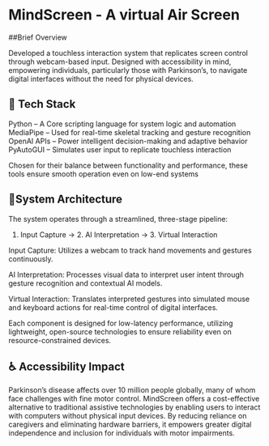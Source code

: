 # MindScreen - A virtual Air Screen 

##Brief Overview 

Developed a touchless interaction system that replicates screen control through webcam-based input. Designed with accessibility in mind, empowering individuals, particularly those with Parkinson’s,  to navigate digital interfaces without the need for physical devices.

## 🧰 Tech Stack 

Python – A Core scripting language for system logic and automation
MediaPipe – Used for real-time skeletal tracking and gesture recognition
OpenAI APIs – Power intelligent decision-making and adaptive behavior
PyAutoGUI – Simulates user input to replicate touchless interaction

Chosen for their balance between functionality and performance, these tools ensure smooth operation even on low-end systems 


## 🧩System Architecture 
The system operates through a streamlined, three-stage pipeline:

1. Input Capture → 2. AI Interpretation → 3. Virtual Interaction

Input Capture: Utilizes a webcam to track hand movements and gestures continuously.

AI Interpretation: Processes visual data to interpret user intent through gesture recognition and contextual AI models.

Virtual Interaction: Translates interpreted gestures into simulated mouse and keyboard actions for real-time control of digital interfaces.

Each component is designed for low-latency performance, utilizing lightweight, open-source technologies to ensure reliability even on resource-constrained devices.


## ♿ Accessibility Impact
Parkinson’s disease affects over 10 million people globally, many of whom face challenges with fine motor control. MindScreen offers a cost-effective alternative to traditional assistive technologies by enabling users to interact with computers without physical input devices. By reducing reliance on caregivers and eliminating hardware barriers, it empowers greater digital independence and inclusion for individuals with motor impairments.

